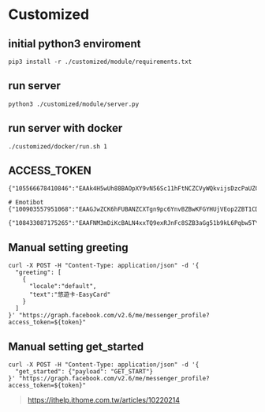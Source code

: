 # Customized

## initial python3 enviroment
```gherkin=
pip3 install -r ./customized/module/requirements.txt
```

## run server
```gherkin=
python3 ./customized/module/server.py  
```

## run server with docker 
```gherkin=
./customized/docker/run.sh 1
```

## ACCESS_TOKEN
```
{"105566678410846":"EAAk4H5wUh88BAOpXY9vN56Sc11hFtNCZCVyWQkvijsDzcPaUZCuZCKYCrbfVZCUZCS4PfEZArJLhNHUrUf0ZCUulB5DnABqzBVdkVVGEosfNcV5lAlD6tmLdkZC273Ihd06qHQSO30vPV0AWdZCuyz8cqgqGrtiQSyrGhOEr8ytdCjmWbD6IjJFc5"}

# Emotibot
{"100903557951068":"EAAGJwZCK6hFUBANZCXTgn9pc6YnvBZBwKFGYHUjVEop2ZBT1CDBpg40G6WDyt8nIjiUe2nKZCr3fZBVAi29QoDL6SeZCDtOoGQXjb4hoTsf0sp1MZCZBOWjXVw420V7QSEUGFlF2ZCTFIvVD3aeapAkiSCmnz7HJGRHLuLMSwrIiTmS90RgCqSSi4V"}

{"108433087175265":"EAAFNM3mDiKcBALN4xxTQ9exRJnFc8SZB3aGg51b9kL6Pqbw5TY56Fv8i9ZBL6kEkk5xBikNRBtkZAq7YdRb5ZAheFWlf8ipB3ZByVyONx7D8N7uAmGdmkSAGrCGZBLx8zyy4hBzdV43xU1WjT9fvl0dZB3UZC1xZCyJtq7adCZAw4Ha4b79X8gQ1d4"}
```

## Manual setting greeting
``` 
curl -X POST -H "Content-Type: application/json" -d '{
  "greeting": [
    {
      "locale":"default",
      "text":"悠遊卡-EasyCard" 
    }
  ]
}' "https://graph.facebook.com/v2.6/me/messenger_profile?access_token=${token}"
```

## Manual setting get_started
```
curl -X POST -H "Content-Type: application/json" -d '{
  "get_started": {"payload": "GET_START"}
}' "https://graph.facebook.com/v2.6/me/messenger_profile?access_token=${token}"
```
  
> https://ithelp.ithome.com.tw/articles/10220214

